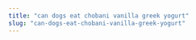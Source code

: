 ```yaml
---
title: "can dogs eat chobani vanilla greek yogurt"
slug: "can-dogs-eat-chobani-vanilla-greek-yogurt"
---
```



